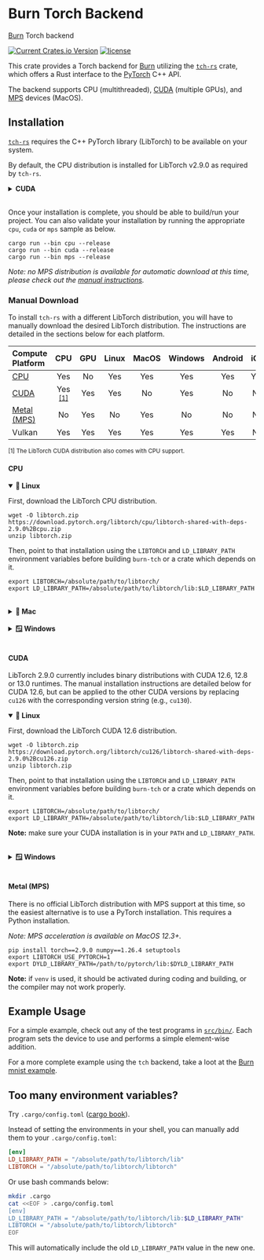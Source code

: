 # Burn Torch Backend

[Burn](https://github.com/tracel-ai/burn) Torch backend

[![Current Crates.io Version](https://img.shields.io/crates/v/burn-tch.svg)](https://crates.io/crates/burn-tch)
[![license](https://shields.io/badge/license-MIT%2FApache--2.0-blue)](https://github.com/tracel-ai/burn-tch/blob/master/README.md)

This crate provides a Torch backend for [Burn](https://github.com/tracel-ai/burn) utilizing the
[`tch-rs`](https://github.com/LaurentMazare/tch-rs) crate, which offers a Rust interface to the
[PyTorch](https://pytorch.org/) C++ API.

The backend supports CPU (multithreaded), [CUDA](https://pytorch.org/docs/stable/notes/cuda.html)
(multiple GPUs), and [MPS](https://pytorch.org/docs/stable/notes/mps.html) devices (MacOS).

## Installation

[`tch-rs`](https://github.com/LaurentMazare/tch-rs) requires the C++ PyTorch library (LibTorch) to
be available on your system.

By default, the CPU distribution is installed for LibTorch v2.9.0 as required by `tch-rs`.

<details>
<summary><strong>CUDA</strong></summary>

To install the latest compatible CUDA distribution, set the `TORCH_CUDA_VERSION` environment
variable before the `tch-rs` dependency is retrieved with `cargo`.

```shell
export TORCH_CUDA_VERSION=cu128
```

On Windows:

```powershell
$Env:TORCH_CUDA_VERSION = "cu128"
```

> Note: `tch` doesn't expose the downloaded libtorch directory on Windows when using the automatic
> download feature, so the `torch_cuda.dll` cannot be detected properly during build. In this case,
> you can set the `LIBTORCH` environment variable to point to the `libtorch/` folder in `torch-sys`
> `OUT_DIR` (or move the downloaded lib to a different folder and point to it).

For example, running the validation sample for the first time could be done with the following
commands:

```shell
export TORCH_CUDA_VERSION=cu128
cargo run --bin cuda --release
```

**Important:** make sure your driver version is compatible with the selected CUDA version. A CUDA
Toolkit installation is not required since LibTorch ships with the appropriate CUDA runtimes. Having
the latest driver version is recommended, but you can always take a look at the
[toolkit driver version table](https://docs.nvidia.com/cuda/cuda-toolkit-release-notes/index.html#id4)
or
[minimum required driver version](https://docs.nvidia.com/deploy/cuda-compatibility/index.html#minor-version-compatibility)
(limited feature-set, might not work with all operations).

</details><br>

Once your installation is complete, you should be able to build/run your project. You can also
validate your installation by running the appropriate `cpu`, `cuda` or `mps` sample as below.

```shell
cargo run --bin cpu --release
cargo run --bin cuda --release
cargo run --bin mps --release
```

_Note: no MPS distribution is available for automatic download at this time, please check out the
[manual instructions](#metal-mps)._

### Manual Download

To install `tch-rs` with a different LibTorch distribution, you will have to manually download the
desired LibTorch distribution. The instructions are detailed in the sections below for each
platform.

| Compute Platform          |              CPU               | GPU | Linux | MacOS | Windows | Android | iOS | WASM |
| :------------------------ | :----------------------------: | :-: | :---: | :---: | :-----: | :-----: | :-: | :--: |
| [CPU](#cpu)               |              Yes               | No  |  Yes  |  Yes  |   Yes   |   Yes   | Yes |  No  |
| [CUDA](#cuda)             | Yes <sup>[[1]](#cpu-sup)</sup> | Yes |  Yes  |  No   |   Yes   |   No    | No  |  No  |
| [Metal (MPS)](#metal-mps) |               No               | Yes |  No   |  Yes  |   No    |   No    | No  |  No  |
| Vulkan                    |              Yes               | Yes |  Yes  |  Yes  |   Yes   |   Yes   | No  |  No  |

<sup><a id="cpu-sup">[1]</a> The LibTorch CUDA distribution also comes with CPU support.</sup>

#### CPU

<details open>
<summary><strong>🐧 Linux</strong></summary>

First, download the LibTorch CPU distribution.

```shell
wget -O libtorch.zip https://download.pytorch.org/libtorch/cpu/libtorch-shared-with-deps-2.9.0%2Bcpu.zip
unzip libtorch.zip
```

Then, point to that installation using the `LIBTORCH` and `LD_LIBRARY_PATH` environment variables
before building `burn-tch` or a crate which depends on it.

```shell
export LIBTORCH=/absolute/path/to/libtorch/
export LD_LIBRARY_PATH=/absolute/path/to/libtorch/lib:$LD_LIBRARY_PATH
```

</details><br>

<details>
<summary><strong>🍎 Mac</strong></summary>

First, download the LibTorch CPU distribution.

```shell
wget -O libtorch.zip https://download.pytorch.org/libtorch/cpu/libtorch-macos-arm64-2.9.0.zip
unzip libtorch.zip
```

Then, point to that installation using the `LIBTORCH` and `DYLD_LIBRARY_PATH` environment variables
before building `burn-tch` or a crate which depends on it.

```shell
export LIBTORCH=/absolute/path/to/libtorch/
export DYLD_LIBRARY_PATH=/absolute/path/to/libtorch/lib:$DYLD_LIBRARY_PATH
```

</details><br>

<details>
<summary><strong>🪟 Windows</strong></summary>

First, download the LibTorch CPU distribution.

```powershell
wget https://download.pytorch.org/libtorch/cpu/libtorch-win-shared-with-deps-2.9.0%2Bcpu.zip -OutFile libtorch.zip
Expand-Archive libtorch.zip
```

Then, set the `LIBTORCH` environment variable and append the library to your path as with the
PowerShell commands below before building `burn-tch` or a crate which depends on it.

```powershell
$Env:LIBTORCH = "/absolute/path/to/libtorch/"
$Env:Path += ";/absolute/path/to/libtorch/"
```

</details><br>

#### CUDA

LibTorch 2.9.0 currently includes binary distributions with CUDA 12.6, 12.8 or 13.0 runtimes. The
manual installation instructions are detailed below for CUDA 12.6, but can be applied to the other
CUDA versions by replacing `cu126` with the corresponding version string (e.g., `cu130`).

<details open>
<summary><strong>🐧 Linux</strong></summary>

First, download the LibTorch CUDA 12.6 distribution.

```shell
wget -O libtorch.zip https://download.pytorch.org/libtorch/cu126/libtorch-shared-with-deps-2.9.0%2Bcu126.zip
unzip libtorch.zip
```

Then, point to that installation using the `LIBTORCH` and `LD_LIBRARY_PATH` environment variables
before building `burn-tch` or a crate which depends on it.

```shell
export LIBTORCH=/absolute/path/to/libtorch/
export LD_LIBRARY_PATH=/absolute/path/to/libtorch/lib:$LD_LIBRARY_PATH
```

**Note:** make sure your CUDA installation is in your `PATH` and `LD_LIBRARY_PATH`.

</details><br>

<details>
<summary><strong>🪟 Windows</strong></summary>

First, download the LibTorch CUDA 12.6 distribution.

```powershell
wget https://download.pytorch.org/libtorch/cu126/libtorch-win-shared-with-deps-2.9.0%2Bcu126.zip -OutFile libtorch.zip
Expand-Archive libtorch.zip
```

Then, set the `LIBTORCH` environment variable and append the library to your path as with the
PowerShell commands below before building `burn-tch` or a crate which depends on it.

```powershell
$Env:LIBTORCH = "/absolute/path/to/libtorch/"
$Env:Path += ";/absolute/path/to/libtorch/"
```

</details><br>

#### Metal (MPS)

There is no official LibTorch distribution with MPS support at this time, so the easiest alternative
is to use a PyTorch installation. This requires a Python installation.

_Note: MPS acceleration is available on MacOS 12.3+._

```shell
pip install torch==2.9.0 numpy==1.26.4 setuptools
export LIBTORCH_USE_PYTORCH=1
export DYLD_LIBRARY_PATH=/path/to/pytorch/lib:$DYLD_LIBRARY_PATH
```

**Note:** if `venv` is used, it should be activated during coding and building, or the compiler may
not work properly.

## Example Usage

For a simple example, check out any of the test programs in [`src/bin/`](./src/bin/). Each program
sets the device to use and performs a simple element-wise addition.

For a more complete example using the `tch` backend, take a loot at the
[Burn mnist example](https://github.com/tracel-ai/burn/tree/main/examples/mnist).

## Too many environment variables?

Try `.cargo/config.toml` ([cargo book](https://doc.rust-lang.org/cargo/reference/config.html#env)).

Instead of setting the environments in your shell, you can manually add them to your
`.cargo/config.toml`:

```toml
[env]
LD_LIBRARY_PATH = "/absolute/path/to/libtorch/lib"
LIBTORCH = "/absolute/path/to/libtorch/libtorch"
```

Or use bash commands below:

```bash
mkdir .cargo
cat <<EOF > .cargo/config.toml
[env]
LD_LIBRARY_PATH = "/absolute/path/to/libtorch/lib:$LD_LIBRARY_PATH"
LIBTORCH = "/absolute/path/to/libtorch/libtorch"
EOF
```

This will automatically include the old `LD_LIBRARY_PATH` value in the new one.
